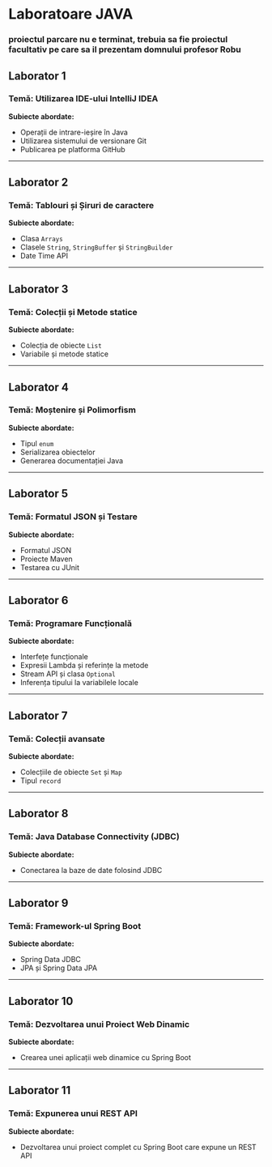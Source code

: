 # Laboratoare JAVA
###  proiectul parcare nu e terminat, trebuia sa fie proiectul facultativ pe care sa il prezentam domnului profesor Robu  ###


## **Laborator 1**  
### **Temă:** Utilizarea IDE-ului IntelliJ IDEA  
**Subiecte abordate:**  
- Operații de intrare-ieșire în Java  
- Utilizarea sistemului de versionare Git  
- Publicarea pe platforma GitHub  

---

## **Laborator 2**  
### **Temă:** Tablouri și Șiruri de caractere  
**Subiecte abordate:**  
- Clasa `Arrays`  
- Clasele `String`, `StringBuffer` și `StringBuilder`  
- Date Time API  

---

## **Laborator 3**  
### **Temă:** Colecții și Metode statice  
**Subiecte abordate:**  
- Colecția de obiecte `List`  
- Variabile și metode statice  

---

## **Laborator 4**  
### **Temă:** Moștenire și Polimorfism  
**Subiecte abordate:**  
- Tipul `enum`  
- Serializarea obiectelor  
- Generarea documentației Java  

---

## **Laborator 5**  
### **Temă:** Formatul JSON și Testare  
**Subiecte abordate:**  
- Formatul JSON  
- Proiecte Maven  
- Testarea cu JUnit  

---

## **Laborator 6**  
### **Temă:** Programare Funcțională  
**Subiecte abordate:**  
- Interfețe funcționale  
- Expresii Lambda și referințe la metode  
- Stream API și clasa `Optional`  
- Inferența tipului la variabilele locale  

---

## **Laborator 7**  
### **Temă:** Colecții avansate  
**Subiecte abordate:**  
- Colecțiile de obiecte `Set` și `Map`  
- Tipul `record`  

---

## **Laborator 8**  
### **Temă:** Java Database Connectivity (JDBC)  
**Subiecte abordate:**  
- Conectarea la baze de date folosind JDBC  

---

## **Laborator 9**  
### **Temă:** Framework-ul Spring Boot  
**Subiecte abordate:**  
- Spring Data JDBC  
- JPA și Spring Data JPA  

---

## **Laborator 10**  
### **Temă:** Dezvoltarea unui Proiect Web Dinamic  
**Subiecte abordate:**  
- Crearea unei aplicații web dinamice cu Spring Boot  

---

## **Laborator 11**  
### **Temă:** Expunerea unui REST API  
**Subiecte abordate:**  
- Dezvoltarea unui proiect complet cu Spring Boot care expune un REST API  
